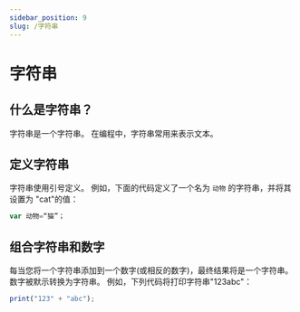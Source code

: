 ```yaml
---
sidebar_position: 9
slug: /字符串
---
```


# 字符串

## 什么是字符串？

字符串是一个字符串。 在编程中，字符串常用来表示文本。

## 定义字符串

字符串使用引号定义。 例如，下面的代码定义了一个名为 `动物` 的字符串，并将其设置为 "cat"的值：

```jsx
var 动物=“猫”；
```

## 组合字符串和数字

每当您将一个字符串添加到一个数字(或相反的数字)，最终结果将是一个字符串。 数字被默示转换为字符串。 例如，下列代码将打印字符串"123abc"：

```jsx
print("123" + "abc");
```